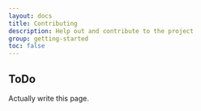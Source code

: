 ```yaml
---
layout: docs
title: Contributing
description: Help out and contribute to the project
group: getting-started
toc: false
---
```


## ToDo

Actually write this page.

